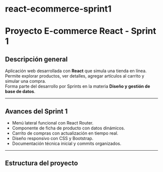 # react-ecommerce-sprint1
#  Proyecto E-commerce React - Sprint 1

##  Descripción general
Aplicación web desarrollada con **React** que simula una tienda en línea.  
Permite explorar productos, ver detalles, agregar artículos al carrito y simular una compra.  
Forma parte del desarrollo por Sprints en la materia **Diseño y gestión de base de datos**.

---

##  Avances del Sprint 1
- Menú lateral funcional con React Router.
- Componente de ficha de producto con datos dinámicos.
- Carrito de compras con actualización en tiempo real.
- Diseño responsivo con CSS y Bootstrap.
- Documentación técnica inicial y commits organizados.

---

##  Estructura del proyecto

